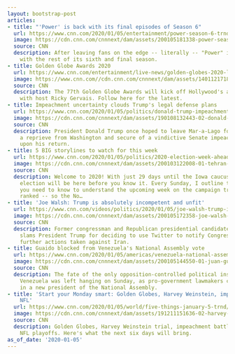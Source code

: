 ```yaml
---
layout: bootstrap-post
articles:
- title: "'Power' is back with its final episodes of Season 6"
  url: https://www.cnn.com/2020/01/05/entertainment/power-season-6-trnd/index.html
  image: https://cdn.cnn.com/cnnnext/dam/assets/200105181338-power-season-6-trnd-super-tease.jpg
  source: CNN
  description: After leaving fans on the edge -- literally -- "Power" is finally back
    with the rest of its sixth and final season.
- title: Golden Globe Awards 2020
  url: https://www.cnn.com/entertainment/live-news/golden-globes-2020-live/index.html
  image: https://www.cnn.com//cdn.cnn.com/cnnnext/dam/assets/140112171816-golden-globe-statuettes-file-super-tease.jpg
  source: CNN
  description: The 77th Golden Globe Awards will kick off Hollywood's award season,
    with host Ricky Gervais. Follow here for the latest.
- title: Impeachment uncertainty clouds Trump's legal defense plans
  url: https://www.cnn.com/2020/01/05/politics/donald-trump-impeachment-legal-team/index.html
  image: https://cdn.cnn.com/cnnnext/dam/assets/190108132443-02-donald-trump-lead-image-super-tease.jpg
  source: CNN
  description: President Donald Trump once hoped to leave Mar-a-Lago fortified by
    a reprieve from Washington and secure of a vindictive Senate impeachment trial
    upon his return.
- title: 5 BIG storylines to watch for this week
  url: https://www.cnn.com/2020/01/05/politics/2020-election-week-ahead/index.html
  image: https://cdn.cnn.com/cnnnext/dam/assets/200103122008-01-tehran-protesters-0103-super-tease.jpg
  source: CNN
  description: Welcome to 2020! With just 29 days until the Iowa caucuses, the 2020
    election will be here before you know it. Every Sunday, I outline the 5 BIG storylines
    you need to know to understand the upcoming week on the campaign trail. And they're
    ranked -- so the No…
- title: 'Joe Walsh: Trump is absolutely incompetent and unfit'
  url: https://www.cnn.com/videos/politics/2020/01/05/joe-walsh-trump-iran-tweets-reaction-sot-nr-vpx.cnn
  image: https://cdn.cnn.com/cnnnext/dam/assets/200105172358-joe-walsh-trump-iran-tweets-reaction-sot-nr-vpx-00014702-super-tease.jpg
  source: CNN
  description: Former congressman and Republican presidential candidate Joe Walsh
    slams President Trump for deciding to use Twitter to notify Congress of possible
    further actions taken against Iran.
- title: Guaido blocked from Venezuela's National Assembly vote
  url: https://www.cnn.com/2020/01/05/americas/venezuela-national-assembly-vote-intl/index.html
  image: https://cdn.cnn.com/cnnnext/dam/assets/200105144550-01-juan-guaido-0105-super-tease.jpg
  source: CNN
  description: The fate of the only opposition-controlled political institution in
    Venezuela was left hanging on Sunday, as pro-government lawmakers claimed to swear
    in a new president of the National Assembly.
- title: 'Start your Monday smart: Golden Globes, Harvey Weinstein, impeachment, Taiwan,
    NFL'
  url: https://www.cnn.com/2020/01/05/world/five-things-january-5-trnd/index.html
  image: https://cdn.cnn.com/cnnnext/dam/assets/191211151636-02-harvey-weinstein-1211-super-tease.jpg
  source: CNN
  description: Golden Globes, Harvey Weinstein trial, impeachment battle, Taiwan election,
    NFL playoffs. Here's what the next six days will bring.
as_of_date: '2020-01-05'
---
```


